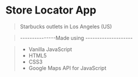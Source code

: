 # Store Locator App
> Starbucks outlets in Los Angeles (US)

> ---------------Made using --------------------

> * Vanilla JavaScript
> * HTML5
> * CSS3
> * Google Maps API for JavaScript